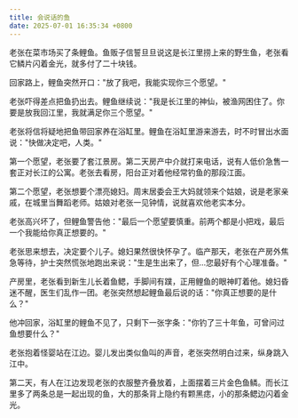 ```yaml
---
title: 会说话的鱼
date: 2025-07-01 16:35:34 +0800
---
```


老张在菜市场买了条鲤鱼。鱼贩子信誓旦旦说这是长江里捞上来的野生鱼，老张看它鳞片闪着金光，就多付了二十块钱。

回家路上，鲤鱼突然开口："放了我吧，我能实现你三个愿望。"

老张吓得差点把鱼扔出去。鲤鱼继续说："我是长江里的神仙，被渔网困住了。你要是放我回江里，我就满足你三个愿望。"

老张将信将疑地把鱼带回家养在浴缸里。鲤鱼在浴缸里游来游去，时不时冒出水面说："快做决定吧，人类。"

第一个愿望，老张要了套江景房。第二天房产中介就打来电话，说有人低价急售一套正对长江的公寓。老张去看房，阳台正对着他经常钓鱼的那段江面。

第二个愿望，老张想要个漂亮媳妇。周末居委会王大妈就领来个姑娘，说是老家亲戚，在城里当舞蹈老师。姑娘对老张一见钟情，说就喜欢他老实本分。

老张高兴坏了，但鲤鱼警告他："最后一个愿望要慎重。前两个都是小把戏，最后一个我能给你真正想要的。"

老张思来想去，决定要个儿子。媳妇果然很快怀孕了。临产那天，老张在产房外焦急等待，护士突然慌张地跑出来说："生是生出来了，但...您最好有个心理准备。"

产房里，老张看到新生儿长着鱼鳃，手脚间有蹼，正用鲤鱼的眼神盯着他。媳妇昏迷不醒，医生们乱作一团。老张突然想起鲤鱼最后说的话："你真正想要的是什么？"

他冲回家，浴缸里的鲤鱼不见了，只剩下一张字条："你钓了三十年鱼，可曾问过鱼想要什么？"

老张抱着怪婴站在江边。婴儿发出类似鱼叫的声音，老张突然明白过来，纵身跳入江中。

第二天，有人在江边发现老张的衣服整齐叠放着，上面摆着三片金色鱼鳞。而长江里多了两条总是一起出现的鱼，大的那条背上隐约有颗黑痣，小的那条鳃边闪着金光。
